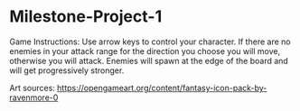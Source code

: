 # Milestone-Project-1

Game Instructions:
Use arrow keys to control your character. If there are no enemies in your attack range for the direction you choose you will move, otherwise you will attack. Enemies will spawn at the edge of the board and will get progressively stronger.




Art sources:
https://opengameart.org/content/fantasy-icon-pack-by-ravenmore-0

